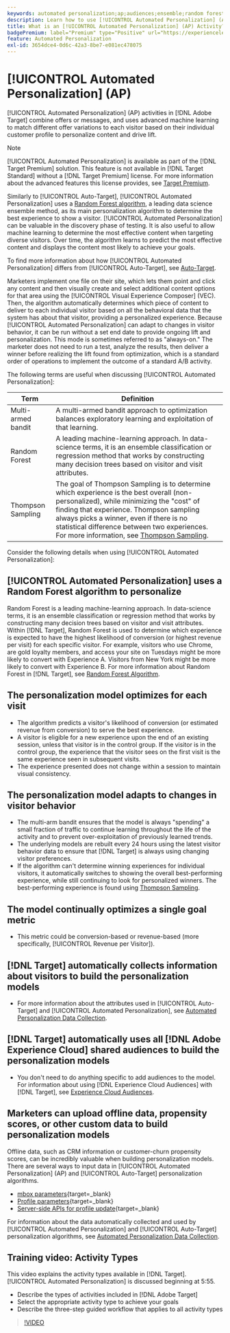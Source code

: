 ```yaml
---
keywords: automated personalization;ap;audiences;ensemble;random forest;multi-armed bandit;thompson sampling;ml;machine learning
description: Learn how to use [!UICONTROL Automated Personalization] (AP) activities in [!DNL Adobe Target] that use advanced machine learning to match different offer variations to each visitor.
title: What is an [!UICONTROL Automated Personalization] (AP) Activity?
badgePremium: label="Premium" type="Positive" url="https://experienceleague.adobe.com/docs/target/using/introduction/intro.html?lang=en#premium newtab=true" tooltip="See what's included in Target Premium."
feature: Automated Personalization
exl-id: 3654dce4-0d6c-42a3-8be7-e081ec478075
---
```

# [!UICONTROL Automated Personalization] (AP)

[!UICONTROL Automated Personalization] (AP) activities in [!DNL Adobe Target] combine offers or messages, and uses advanced machine learning to match different offer variations to each visitor based on their individual customer profile to personalize content and drive lift.

>[!NOTE]
>
>[!UICONTROL Automated Personalization] is available as part of the [!DNL Target Premium] solution. This feature is not available in [!DNL Target Standard] without a [!DNL Target Premium] license. For more information about the advanced features this license provides, see [Target Premium](/help/main/c-intro/intro.md#premium).

Similarly to [!UICONTROL Auto-Target], [!UICONTROL Automated Personalization] uses a [Random Forest algorithm](/help/main/c-activities/t-automated-personalization/algo-random-forest.md), a leading data science ensemble method, as its main personalization algorithm to determine the best experience to show a visitor. [!UICONTROL Automated Personalization] can be valuable in the discovery phase of testing. It is also useful to allow machine learning to determine the most effective content when targeting diverse visitors. Over time, the algorithm learns to predict the most effective content and displays the content most likely to achieve your goals.

To find more information about how [!UICONTROL Automated Personalization] differs from [!UICONTROL Auto-Target], see [Auto-Target](/help/main/c-activities/auto-target/auto-target-to-optimize.md#section_BA4D83BE40F14A96BE7CBC7C7CF2A8FB).

Marketers implement one file on their site, which lets them point and click any content and then visually create and select additional content options for that area using the [!UICONTROL Visual Experience Composer] (VEC). Then, the algorithm automatically determines which piece of content to deliver to each individual visitor based on all the behavioral data that the system has about that visitor, providing a personalized experience. Because [!UICONTROL Automated Personalization] can adapt to changes in visitor behavior, it can be run without a set end date to provide ongoing lift and personalization. This mode is sometimes referred to as "always-on." The marketer does not need to run a test, analyze the results, then deliver a winner before realizing the lift found from optimization, which is a standard order of operations to implement the outcome of a standard A/B activity.

The following terms are useful when discussing [!UICONTROL Automated Personalization]:

|Term|Definition|
|---|---|
|Multi-armed bandit| A multi-armed bandit approach to optimization balances exploratory learning and exploitation of that learning.|
|Random Forest|A leading machine-learning approach. In data-science terms, it is an ensemble classification or regression method that works by constructing many decision trees based on visitor and visit attributes.|
|Thompson Sampling|The goal of Thompson Sampling is to determine which experience is the best overall (non-personalized), while minimizing the "cost" of finding that experience. Thompson sampling always picks a winner, even if there is no statistical difference between two experiences. For more information, see [Thompson Sampling](https://en.wikipedia.org/wiki/Thompson_sampling).|

Consider the following details when using [!UICONTROL Automated Personalization]:

## [!UICONTROL Automated Personalization] uses a Random Forest algorithm to personalize

Random Forest is a leading machine-learning approach. In data-science terms, it is an ensemble classification or regression method that works by constructing many decision trees based on visitor and visit attributes. Within [!DNL Target], Random Forest is used to determine which experience is expected to have the highest likelihood of conversion (or highest revenue per visit) for each specific visitor. For example, visitors who use Chrome, are gold loyalty members, and access your site on Tuesdays might be more likely to convert with Experience A. Visitors from New York might be more likely to convert with Experience B. For more information about Random Forest in [!DNL Target], see [Random Forest Algorithm](/help/main/c-activities/t-automated-personalization/algo-random-forest.md).

## The personalization model optimizes for each visit

* The algorithm predicts a visitor's likelihood of conversion (or estimated revenue from conversion) to serve the best experience. 
* A visitor is eligible for a new experience upon the end of an existing session, unless that visitor is in the control group. If the visitor is in the control group, the experience that the visitor sees on the first visit is the same experience seen in subsequent visits. 
* The experience presented does not change within a session to maintain visual consistency.

## The personalization model adapts to changes in visitor behavior

* The multi-arm bandit ensures that the model is always "spending" a small fraction of traffic to continue learning throughout the life of the activity and to prevent over-exploitation of previously learned trends. 
* The underlying models are rebuilt every 24 hours using the latest visitor behavior data to ensure that [!DNL Target] is always using changing visitor preferences. 
* If the algorithm can't determine winning experiences for individual visitors, it automatically switches to showing the overall best-performing experience, while still continuing to look for personalized winners. The best-performing experience is found using [Thompson Sampling](https://en.wikipedia.org/wiki/Thompson_sampling).

## The model continually optimizes a single goal metric

* This metric could be conversion-based or revenue-based (more specifically, [!UICONTROL Revenue per Visitor]).

## [!DNL Target] automatically collects information about visitors to build the personalization models

* For more information about the attributes used in [!UICONTROL Auto-Target] and [!UICONTROL Automated Personalization], see [Automated Personalization Data Collection](/help/main/c-activities/t-automated-personalization/ap-data.md).

## [!DNL Target] automatically uses all [!DNL Adobe Experience Cloud] shared audiences to build the personalization models

* You don't need to do anything specific to add audiences to the model. For information about using [!DNL Experience Cloud Audiences] with [!DNL Target], see [Experience Cloud Audiences](/help/main/c-integrating-target-with-mac/mmp.md).

## Marketers can upload offline data, propensity scores, or other custom data to build personalization models

Offline data, such as CRM information or customer-churn propensity scores, can be incredibly valuable when building personalization models. There are several ways to input data in [!UICONTROL Automated Personalization] (AP) and [!UICONTROL Auto-Target] personalization algorithms.

* [mbox parameters](https://experienceleague.adobe.com/docs/target-dev/developer/implementation/methods/methods-to-get-data-into-target.html){target=_blank} 
* [Profile parameters](https://experienceleague.adobe.com/docs/target-dev/developer/implementation/methods/methods-to-get-data-into-target.html){target=_blank} 
* [Server-side APIs for profile update](https://experienceleague.adobe.com/docs/target-dev/developer/implementation/methods/methods-to-get-data-into-target.html){target=_blank}

For information about the data automatically collected and used by [!UICONTROL Automated Personalization] and [!UICONTROL Auto-Target] personalization algorithms, see [Automated Personalization Data Collection](/help/main/c-activities/t-automated-personalization/ap-data.md). 

## Training video: Activity Types

This video explains the activity types available in [!DNL Target]. [!UICONTROL Automated Personalization] is discussed beginning at 5:55.

* Describe the types of activities included in [!DNL Adobe Target] 
* Select the appropriate activity type to achieve your goals 
* Describe the three-step guided workflow that applies to all activity types

>[!VIDEO](https://video.tv.adobe.com/v/17386)
